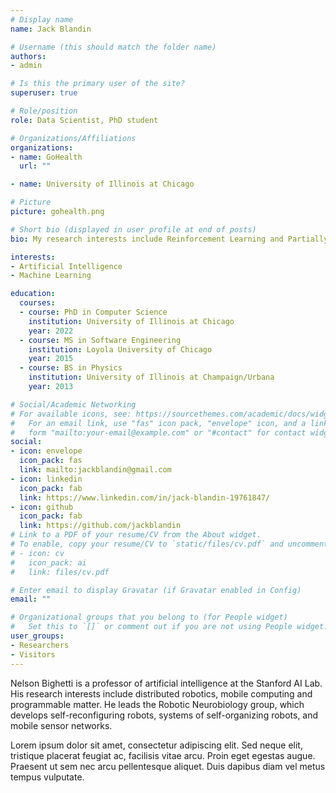 ```yaml
---
# Display name
name: Jack Blandin

# Username (this should match the folder name)
authors:
- admin

# Is this the primary user of the site?
superuser: true

# Role/position
role: Data Scientist, PhD student

# Organizations/Affiliations
organizations:
- name: GoHealth
  url: ""

- name: University of Illinois at Chicago

# Picture
picture: gohealth.png

# Short bio (displayed in user profile at end of posts)
bio: My research interests include Reinforcement Learning and Partially Observable Markov Decision Processes (POMDPs).

interests:
- Artificial Intelligence
- Machine Learning

education:
  courses:
  - course: PhD in Computer Science
    institution: University of Illinois at Chicago
    year: 2022
  - course: MS in Software Engineering
    institution: Loyola University of Chicago
    year: 2015
  - course: BS in Physics
    institution: University of Illinois at Champaign/Urbana
    year: 2013

# Social/Academic Networking
# For available icons, see: https://sourcethemes.com/academic/docs/widgets/#icons
#   For an email link, use "fas" icon pack, "envelope" icon, and a link in the
#   form "mailto:your-email@example.com" or "#contact" for contact widget.
social:
- icon: envelope
  icon_pack: fas
  link: mailto:jackblandin@gmail.com
- icon: linkedin
  icon_pack: fab
  link: https://www.linkedin.com/in/jack-blandin-19761847/
- icon: github
  icon_pack: fab
  link: https://github.com/jackblandin
# Link to a PDF of your resume/CV from the About widget.
# To enable, copy your resume/CV to `static/files/cv.pdf` and uncomment the lines below.
# - icon: cv
#   icon_pack: ai
#   link: files/cv.pdf

# Enter email to display Gravatar (if Gravatar enabled in Config)
email: ""

# Organizational groups that you belong to (for People widget)
#   Set this to `[]` or comment out if you are not using People widget.
user_groups:
- Researchers
- Visitors
---
```


Nelson Bighetti is a professor of artificial intelligence at the Stanford AI Lab. His research interests include distributed robotics, mobile computing and programmable matter. He leads the Robotic Neurobiology group, which develops self-reconfiguring robots, systems of self-organizing robots, and mobile sensor networks.

Lorem ipsum dolor sit amet, consectetur adipiscing elit. Sed neque elit, tristique placerat feugiat ac, facilisis vitae arcu. Proin eget egestas augue. Praesent ut sem nec arcu pellentesque aliquet. Duis dapibus diam vel metus tempus vulputate.
